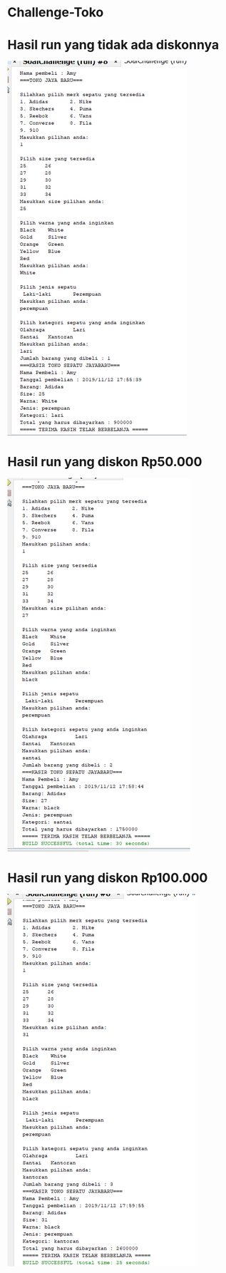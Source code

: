 # Challenge-Toko

# Hasil run yang tidak ada diskonnya 
![Alt Text](https://github.com/inamyrpl28/Challenge-Toko/blob/master/gk%20diskon.PNG)

# Hasil run yang diskon Rp50.000
![Alt Text](https://github.com/inamyrpl28/Challenge-Toko/blob/master/diskon%2050k.PNG)

# Hasil run yang diskon Rp100.000
![Alt Text](https://github.com/inamyrpl28/Challenge-Toko/blob/master/diskon%20100k.PNG)
